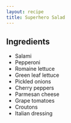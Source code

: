 ```yaml
---
layout: recipe
title: Superhero Salad
---
```


## Ingredients

* Salami
* Pepperoni
* Romaine lettuce
* Green leaf lettuce
* Pickled onions
* Cherry peppers
* Parmesan cheese
* Grape tomatoes
* Croutons
* Italian dressing


